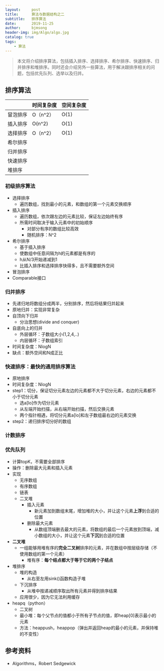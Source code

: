 ```yaml
---
layout:     post
title:      算法与数据结构之二
subtitle:   排序算法
date:       2019-11-25
author:     bjmsong
header-img: img/Algo/algo.jpg
catalog: true
tags:
    - 算法
---
```

>本文将介绍排序算法，包括插入排序、选择排序、希尔排序、快速排序、归并排序和堆排序。同时还会介绍另外一些算法，用于解决跟排序相关的问题，包括优先队列、选举以及归并。

## 排序算法
|          | 时间复杂度 | 空间复杂度 |
| -------- | ---------- | ---------- |
| 冒泡排序 |       O（n^2）     |     O(1)       |
| 插入排序 |      O(n^2)      |         O(1)     |
| 选择排序 |         O（n^2）   |       O(1)     |
| 希尔排序 |            |            |
| 归并排序   |            |            |
| 快速排序         |            |            |
| 堆排序         |            |            |

### 初级排序算法
- 选择排序
    - 遍历数组，找到最小的元素，和数组的第一个元素交换顺序
- 插入排序
    - 遍历数组，依次跟左边的元素比较，保证左边始终有序
    - 所需时间取决于输入元素中的初始顺序
        - 对部分有序的数组比较高效
        - 随机排序：N^2
- 希尔排序
    - 基于插入排序
    - 使数组中任意间隔为h的元素都是有序的
    - h从N/3开始递减到1
    - 比插入排序和选择排序快得多，且不需要额外空间
- 冒泡排序
- Comparable接口

### 归并排序
- 先递归地将数组分成两半，分别排序，然后将结果归并起来
- 原地归并：实现非常复杂
- 自顶向下归并
    - 分治思想(divide and conquer)
- 自底向上的归并
    - 外层循环：子数组大小(1,2,4,..)
    - 内层循环：子数组索引
- 时间复杂度：NlogN
- 缺点：额外空间和N成正比

### 快速排序：最快的通用排序算法
- 原地排序
- 时间复杂度：NlogN
- step1：切分，保证切分元素左边的元素都不大于切分元素，右边的元素都不小于切分元素
    - 选a[lo]作为切分元素
    - 从左端开始扫描，从右端开始扫描，然后交换元素
    - 两个指针相遇，将切分元素a[lo]和左子数组最右边的元素交换
- step2：递归排序切分好的数组

### 计数排序

### 优先队列
- 计算topK，不需要全部排序
- 操作：删除最大元素和插入元素
- 实现
    - 无序数组
    - 有序数组
    - 链表
    - 二叉堆
        - 插入元素
            - 新元素加到数组末尾，增加堆的大小，并让这个元素**上浮**到合适的位置
        - 删除最大元素
            - 从数组顶端删去最大的元素，将数组的最后一个元素放到顶端，减小数组的大小，并让这个元素**下沉**到合适的位置
- **二叉堆**
    - 一组能够用堆有序的**完全二叉树**排序的元素，并在数组中按层级存储（不使用数组的第一个元素）   
        - 堆有序：**每个结点都大于等于它的两个子结点**
- 堆排序
    - 堆的构造
        - 从右至左用sink()函数构造子堆
    - 下沉排序 
        - 从堆中按递减顺序取出所有元素并得到排序结果
    - 应用很少，因为它无法利用缓存
- heapq（python）
    - 二叉树
    - 最小堆：每个父节点的值都小于所有子节点的值，即heap[0]表示最小的元素
    - 方法：heappush，heappop（弹出并返回heap的最小的元素，并保持堆的不变性）


## 参考资料
- Algorithms，Robert Sedgewick 
